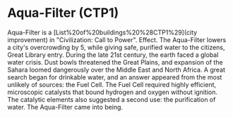 # Aqua-Filter (CTP1)

Aqua-Filter is a [List%20of%20buildings%20%28CTP1%29](city improvement) in "Civilization: Call to Power".
Effect.
The Aqua-Filter lowers a city's overcrowding by 5, while giving safe, purified water to the citizens,
Great Library entry.
During the late 21st century, the earth faced a global water crisis. Dust bowls threatened the Great Plains, and expansion of the Sahara loomed dangerously over the Middle East and North Africa. A great search began for drinkable water, and an answer appeared from the most unlikely of sources: the Fuel Cell. The Fuel Cell required highly efficient, microscopic catalysts that bound hydrogen and oxygen without ignition. The catalytic elements also suggested a second use: the purification of water. The Aqua-Filter came into being.